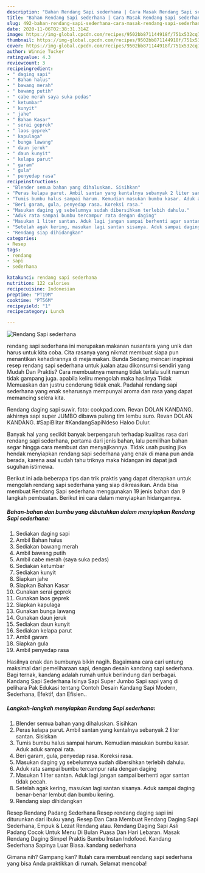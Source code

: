 ```yaml
---
description: "Bahan Rendang Sapi sederhana | Cara Masak Rendang Sapi sederhana Yang Enak Banget"
title: "Bahan Rendang Sapi sederhana | Cara Masak Rendang Sapi sederhana Yang Enak Banget"
slug: 492-bahan-rendang-sapi-sederhana-cara-masak-rendang-sapi-sederhana-yang-enak-banget
date: 2020-11-06T02:38:31.314Z
image: https://img-global.cpcdn.com/recipes/9502bb871144918f/751x532cq70/rendang-sapi-sederhana-foto-resep-utama.jpg
thumbnail: https://img-global.cpcdn.com/recipes/9502bb871144918f/751x532cq70/rendang-sapi-sederhana-foto-resep-utama.jpg
cover: https://img-global.cpcdn.com/recipes/9502bb871144918f/751x532cq70/rendang-sapi-sederhana-foto-resep-utama.jpg
author: Winnie Tucker
ratingvalue: 4.3
reviewcount: 3
recipeingredient:
- " daging sapi"
- " Bahan halus"
- " bawang merah"
- " bawang putih"
- " cabe merah saya suka pedas"
- " ketumbar"
- " kunyit"
- " jahe"
- " Bahan Kasar"
- " serai geprek"
- " laos geprek"
- " kapulaga"
- " bunga lawang"
- " daun jeruk"
- " daun kunyit"
- " kelapa parut"
- " garam"
- " gula"
- " penyedap rasa"
recipeinstructions:
- "Blender semua bahan yang dihaluskan. Sisihkan"
- "Peras kelapa parut. Ambil santan yang kentalnya sebanyak 2 liter santan. Sisiskan"
- "Tumis bumbu halus sampai harum. Kemudian masukan bumbu kasar. Aduk aduk sampai rata."
- "Beri garam, gula, penyedap rasa. Koreksi rasa."
- "Masukan daging yg sebelumnya sudah dibersihkan terlebih dahulu."
- "Aduk rata sampai bumbu tercampur rata dengan daging"
- "Masukan 1 liter santan. Aduk lagi jangan sampai berhenti agar santan tidak pecah."
- "Setelah agak kering, masukan lagi santan sisanya. Aduk sampai daging benar-benar lembut dan bumbu kering."
- "Rendang siap dihidangkan"
categories:
- Resep
tags:
- rendang
- sapi
- sederhana

katakunci: rendang sapi sederhana 
nutrition: 122 calories
recipecuisine: Indonesian
preptime: "PT19M"
cooktime: "PT56M"
recipeyield: "1"
recipecategory: Lunch

---
```



![Rendang Sapi sederhana](https://img-global.cpcdn.com/recipes/9502bb871144918f/751x532cq70/rendang-sapi-sederhana-foto-resep-utama.jpg)


rendang sapi sederhana ini merupakan makanan nusantara yang unik dan harus untuk kita coba. Cita rasanya yang nikmat membuat siapa pun menantikan kehadirannya di meja makan.
Bunda Sedang mencari inspirasi resep rendang sapi sederhana untuk jualan atau dikonsumsi sendiri yang Mudah Dan Praktis? Cara membuatnya memang tidak terlalu sulit namun tidak gampang juga. apabila keliru mengolah maka hasilnya Tidak Memuaskan dan justru cenderung tidak enak. Padahal rendang sapi sederhana yang enak seharusnya mempunyai aroma dan rasa yang dapat memancing selera kita.

Rendang daging sapi suwir. foto: cookpad.com. Revan DOLAN KANDANG. akhirnya sapi super JUMBO dibawa pulang tim lembu suro. Revan DOLAN KANDANG. #SapiBlitar #KandangSapiNdeso Haloo Dulur.

Banyak hal yang sedikit banyak berpengaruh terhadap kualitas rasa dari rendang sapi sederhana, pertama dari jenis bahan, lalu pemilihan bahan segar hingga cara membuat dan menyajikannya. Tidak usah pusing jika hendak menyiapkan rendang sapi sederhana yang enak di mana pun anda berada, karena asal sudah tahu triknya maka hidangan ini dapat jadi suguhan istimewa.


Berikut ini ada beberapa tips dan trik praktis yang dapat diterapkan untuk mengolah rendang sapi sederhana yang siap dikreasikan. Anda bisa membuat Rendang Sapi sederhana menggunakan 19 jenis bahan dan 9 langkah pembuatan. Berikut ini cara dalam menyiapkan hidangannya.

<!--inarticleads1-->

##### Bahan-bahan dan bumbu yang dibutuhkan dalam menyiapkan Rendang Sapi sederhana:

1. Sediakan  daging sapi
1. Ambil  Bahan halus
1. Sediakan  bawang merah
1. Ambil  bawang putih
1. Ambil  cabe merah (saya suka pedas)
1. Sediakan  ketumbar
1. Sediakan  kunyit
1. Siapkan  jahe
1. Siapkan  Bahan Kasar
1. Gunakan  serai geprek
1. Gunakan  laos geprek
1. Siapkan  kapulaga
1. Gunakan  bunga lawang
1. Gunakan  daun jeruk
1. Sediakan  daun kunyit
1. Sediakan  kelapa parut
1. Ambil  garam
1. Siapkan  gula
1. Ambil  penyedap rasa


Hasilnya enak dan bumbunya bikin nagih. Bagaimana cara cari untung maksimal dari pemeliharaan sapi, dengan desain kandang sapi sederhana. Bagi ternak, kandang adalah rumah untuk berlindung dari berbagai. Kandang Sapi Sederhana Isinya Sapi Super Jumbo Sapi sapi yang di pelihara Pak Edukasi tentang Contoh Desain Kandang Sapi Modern, Sederhana, Efektif, dan Efisien.. 

<!--inarticleads2-->

##### Langkah-langkah menyiapkan Rendang Sapi sederhana:

1. Blender semua bahan yang dihaluskan. Sisihkan
1. Peras kelapa parut. Ambil santan yang kentalnya sebanyak 2 liter santan. Sisiskan
1. Tumis bumbu halus sampai harum. Kemudian masukan bumbu kasar. Aduk aduk sampai rata.
1. Beri garam, gula, penyedap rasa. Koreksi rasa.
1. Masukan daging yg sebelumnya sudah dibersihkan terlebih dahulu.
1. Aduk rata sampai bumbu tercampur rata dengan daging
1. Masukan 1 liter santan. Aduk lagi jangan sampai berhenti agar santan tidak pecah.
1. Setelah agak kering, masukan lagi santan sisanya. Aduk sampai daging benar-benar lembut dan bumbu kering.
1. Rendang siap dihidangkan


Resep Rendang Padang Sederhana Resep rendang daging sapi ini diturunkan dari ibuku yang. Resep Dan Cara Membuat Rendang Daging Sapi Sederhana, Empuk &amp; Lezat Rendang atau. Rendang Daging Sapi Asli Padang Cocok Untuk Menu Di Bulan Puasa Dan Hari Lebaran. Masak Rendang Daging Simpel Praktis Bumbu Instan Indofood. Kandang Sederhana Sapinya Luar Biasa. kandang sederhana 

Gimana nih? Gampang kan? Itulah cara membuat rendang sapi sederhana yang bisa Anda praktikkan di rumah. Selamat mencoba!
